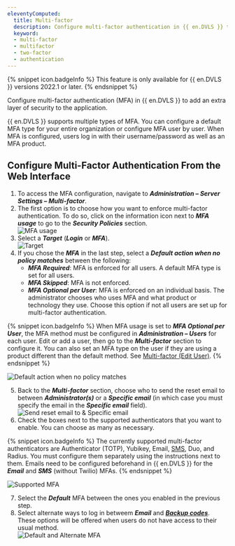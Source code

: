 ```yaml
---
eleventyComputed:
  title: Multi-factor
  description: Configure multi-factor authentication in {{ en.DVLS }} to add an extra layer of security to the application.
  keyword:
  - multi-factor
  - multifactor
  - two-factor
  - authentication
---
```

{% snippet icon.badgeInfo %} 
This feature is only available for {{ en.DVLS }} versions 2022.1 or later.
{% endsnippet %}
 
Configure multi-factor authentication (MFA) in {{ en.DVLS }} to add an extra layer of security to the application.

{{ en.DVLS }} supports multiple types of MFA. You can configure a default MFA type for your entire organization or configure MFA user by user. When MFA is configured, users log in with their username/password as well as an MFA product.

## Configure Multi-Factor Authentication From the Web Interface  

1. To access the MFA configuration, navigate to ***Administration – Server Settings – Multi-factor***.
1. The first option is to choose how you want to enforce multi-factor authentication. To do so, click on the information icon next to ***MFA usage*** to go to the ***Security Policies*** section.  
![MFA usage](/img/en/server/ServerOp2061.png)  
1. Select a ***Target*** (***Login*** or ***MFA***).  
![Target](/img/en/server/ServerOp2062.png) 
1. If you chose the ***MFA*** in the last step, select a ***Default action when no policy matches*** between the following:
	* ***MFA Required***: MFA is enforced for all users. A default MFA type is set for all users.
	* ***MFA Skipped***: MFA is not enforced.
	* ***MFA Optional per User***: MFA is enforced on an individual basis. The administrator chooses who uses MFA and what product or technology they use. Choose this option if not all users are set up for multi-factor authentication.

{% snippet icon.badgeInfo %} 
When MFA usage is set to ***MFA Optional per User***, the MFA method must be configured in ***Administration – Users*** for each user. Edit or add a user, then go to the ***Multi-factor*** section to configure it. You can also set an MFA type on the user if they are using a product different than the default method. See [Multi-factor (Edit User)](https://docs.devolutions.net/server/web-interface/administration/security-management/users/edit-user-two-factor/).
{% endsnippet %}  

![Default action when no policy matches](/img/en/server/ServerOp2063.png) 

5. Back to the ***Multi-factor*** section, choose who to send the reset email to between ***Administrator(s)*** or a ***Specific email*** (in which case you must specify the email in the ***Specific email*** field).  
![Send reset email to & Specific email](/img/en/server/ServerOp2064.png) 
1. Check the boxes next to the supported authenticators that you want to enable. You can choose as many as necessary.

{% snippet icon.badgeInfo %} 
The currently supported multi-factor authenticators are Authenticator (TOTP), Yubikey, Email, [SMS](/server/web-interface/administration/configuration/server-settings/security/two-factor/sms/), Duo, and Radius. You must configure them separately using the instructions next to them. Emails need to be configured beforehand in {{ en.DVLS }} for the ***Email*** and ***SMS*** (without Twilio) MFAs.
{% endsnippet %}  

![Supported MFA](/img/en/server/ServerOp2065.png) 

7. Select the ***Default*** MFA between the ones you enabled in the previous step.  
1. Select alternate ways to log in betweem ***Email*** and [***Backup codes***](/server/web-interface/administration/configuration/server-settings/security/two-factor/backup-codes/). These options will be offered when users do not have access to their usual method.  
![Default and Alternate MFA](/img/en/server/ServerOp2066.png)

